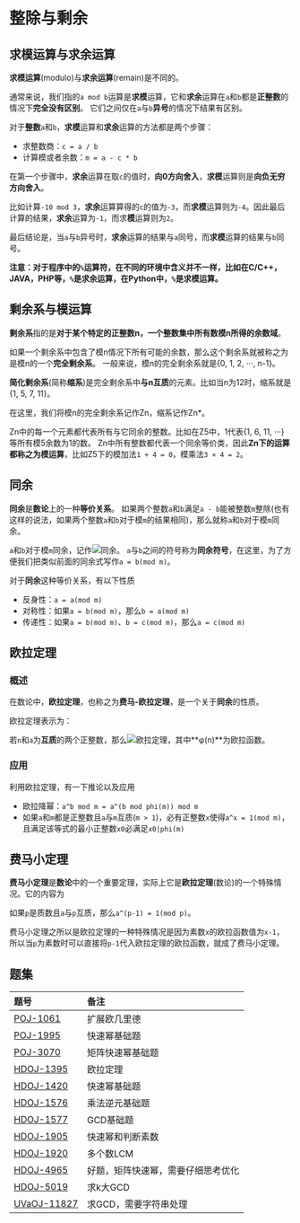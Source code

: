 # 整除与剩余

## 求模运算与求余运算

**求模运算**(modulo)与**求余运算**(remain)是不同的。

通常来说，我们指的`a mod b`运算是**求模**运算，它和**求余**运算在`a`和`b`都是**正整数**的情况下**完全没有区别**。
它们之间仅在`a`与`b`**异号**的情况下结果有区别。

对于**整数**`a`和`b`，**求模**运算和**求余**运算的方法都是两个步骤：

* 求整数商：`c = a / b`
* 计算模或者余数：`m = a - c * b`

在第一个步骤中，**求余**运算在取`c`的值时，**向0方向舍入**，**求模**运算则是**向负无穷方向舍入**。

比如计算`-10 mod 3`，**求余**运算算得的`c`的值为`-3`，而**求模**运算则为`-4`。因此最后计算的结果，**求余**运算为`-1`，而求**模**运算则为`2`。

最后结论是，当`a`与`b`异号时，**求余**运算的结果与`a`同号，而**求模**运算的结果与`b`同号。

**注意：对于程序中的`%`运算符，在不同的环境中含义并不一样，比如在C/C++，JAVA，PHP等，`%`是求余运算，在Python中，`%`是求模运算。**

## 剩余系与模运算

**剩余系**指的是**对于某个特定的正整数n，一个整数集中所有数模n所得的余数域**。

如果一个剩余系中包含了模n情况下所有可能的余数，那么这个剩余系就被称之为是模n的一个**完全剩余系**。
一般来说，模n的完全剩余系就是{0, 1, 2, ···, n-1}。

**简化剩余系**(简称**缩系**)是完全剩余系中**与n互质**的元素。比如当n为12时，缩系就是{1, 5, 7, 11}。

在这里，我们将模n的完全剩余系记作Zn，缩系记作Zn*。

Zn中的每一个元素都代表所有与它同余的整数。比如在Z5中，1代表{1, 6, 11, ···}等所有模5余数为1的数。
Zn中所有整数都代表一个同余等价类，因此**Zn下的运算都称之为模运算**，比如Z5下的模加法`1 + 4 = 0`，模乘法`3 × 4 = 2`。

## 同余

**同余**是**数论**上的一种**等价关系**。
如果两个整数`a`和`b`满足`a - b`能被整数`m`整除(也有这样的说法，如果两个整数`a`和`b`对于模`m`的结果相同)，那么就称`a`和`b`对于模`m`同余。

`a`和`b`对于模`m`同余，记作![同余](http://7rfk4x.com1.z0.glb.clouddn.com/congruence_modulo.png)。
`a`与`b`之间的符号称为**同余符号**，在这里，为了方便我们把类似前面的同余式写作`a = b(mod m)`。

对于**同余**这种等价关系，有以下性质

* 反身性：`a = a(mod m)`
* 对称性：如果`a = b(mod m)`，那么`b = a(mod m)`
* 传递性：如果`a = b(mod m)`、`b = c(mod m)`，那么`a = c(mod m)`

## 欧拉定理

### 概述

在数论中，**欧拉定理**，也称之为**费马-欧拉定理**，是一个关于**同余**的性质。

欧拉定理表示为：

若`n`和`a`为**互质**的两个正整数，那么![欧拉定理](http://7rfk4x.com1.z0.glb.clouddn.com/Euler_Theorem.jpg)，其中**φ(n)**为欧拉函数。

### 应用

利用欧拉定理，有一下推论以及应用

* 欧拉降幂：`a^b mod m = a^(b mod phi(m)) mod m`
* 如果`a`和`m`都是正整数且`a`与`m`互质(`m > 1`)，必有正整数`x`使得`a^x = 1(mod m)`，且满足该等式的最小正整数`x0`必满足`x0|phi(m)`

## 费马小定理

**费马小定理**是**数论**中的一个重要定理，实际上它是**欧拉定理**(数论)的一个特殊情况。它的内容为

如果`p`是质数且`a`与`p`互质，那么`a^(p-1) = 1(mod p)`。

费马小定理之所以是欧拉定理的一种特殊情况是因为素数`x`的欧拉函数值为`x-1`，所以当`p`为素数时可以直接将`p-1`代入欧拉定理的欧拉函数，就成了费马小定理。

## 题集

|题号                   |备注                               |
|:----------------------|:----------------------------------|
|[POJ-1061][PKU1061]    |扩展欧几里德                       |
|[POJ-1995][PKU1995]    |快速幂基础题                       |
|[POJ-3070][PKU3070]    |矩阵快速幂基础题                   |
|[HDOJ-1395][HDU1395]   |欧拉定理                           |
|[HDOJ-1420][HDU1420]   |快速幂基础题                       |
|[HDOJ-1576][HDU1576]   |乘法逆元基础题                     |
|[HDOJ-1577][HDU1577]   |GCD基础题                          |
|[HDOJ-1905][HDU1905]   |快速幂和判断素数                   |
|[HDOJ-1920][HDU1920]   |多个数LCM                          |
|[HDOJ-4965][HDU4965]   |好题，矩阵快速幂，需要仔细思考优化 |
|[HDOJ-5019][HDU5019]   |求k大GCD                           |
|[UVaOJ-11827][UVa11827]|求GCD，需要字符串处理              |

[PKU1061]:http://poj.org/problem?id=1061
[PKU1995]:http://poj.org/problem?id=1995
[PKU3070]:http://poj.org/problem?id=3070
[HDU1395]:http://acm.hdu.edu.cn/showproblem.php?pid=1395 "2^x mod n = 1"
[HDU1420]:http://acm.hdu.edu.cn/showproblem.php?pid=1420 "Prepared for New Acmer"
[HDU1576]:http://acm.hdu.edu.cn/showproblem.php?pid=1576 "A/B"
[HDU1577]:http://acm.hdu.edu.cn/showproblem.php?pid=1577 "WisKey的眼神"
[HDU1905]:http://acm.hdu.edu.cn/showproblem.php?pid=1905 "Pseudoprime numbers"
[HDU1920]:http://acm.hdu.edu.cn/showproblem.php?pid=1920 "Jackpot"
[HDU4965]:http://acm.hdu.edu.cn/showproblem.php?pid=4965 "Fast Matrix Calculation"
[HDU5019]:http://acm.hdu.edu.cn/showproblem.php?pid=5019 "Revenge of GCD"
[UVa11827]:http://uva.onlinejudge.org/index.php?option=com_onlinejudge&Itemid=8&page=show_problem&problem=2927
